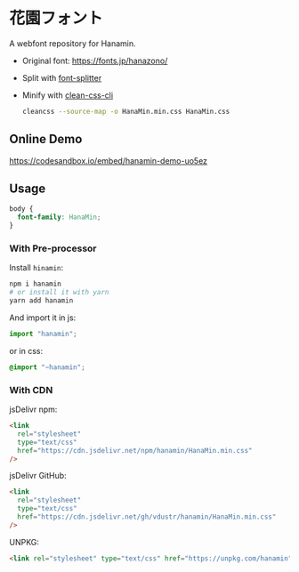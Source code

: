 # 花園フォント

A webfont repository for Hanamin.

- Original font: <https://fonts.jp/hanazono/>

- Split with [font-splitter](https://github.com/VdustR/font-splitter)

- Minify with [clean-css-cli](https://github.com/jakubpawlowicz/clean-css-cli)

  ```bash
  cleancss --source-map -o HanaMin.min.css HanaMin.css
  ```

## Online Demo

<https://codesandbox.io/embed/hanamin-demo-uo5ez>

## Usage

```css
body {
  font-family: HanaMin;
}
```

### With Pre-processor

Install `hinamin`:

```sh
npm i hanamin
# or install it with yarn
yarn add hanamin
```

And import it in js:

```js
import "hanamin";
```

or in css:

```css
@import "~hanamin";
```

### With CDN

jsDelivr npm:

```html
<link
  rel="stylesheet"
  type="text/css"
  href="https://cdn.jsdelivr.net/npm/hanamin/HanaMin.min.css"
/>
```

jsDelivr GitHub:

```html
<link
  rel="stylesheet"
  type="text/css"
  href="https://cdn.jsdelivr.net/gh/vdustr/hanamin/HanaMin.min.css"
/>
```

UNPKG:

```html
<link rel="stylesheet" type="text/css" href="https://unpkg.com/hanamin" />
```
